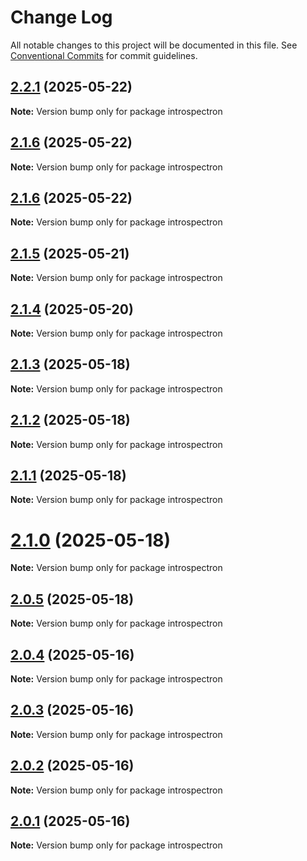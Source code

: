# Change Log

All notable changes to this project will be documented in this file.
See [Conventional Commits](https://conventionalcommits.org) for commit guidelines.

## [2.2.1](https://github.com/launchql/launchql/compare/introspectron@2.1.6...introspectron@2.2.1) (2025-05-22)

**Note:** Version bump only for package introspectron





## [2.1.6](https://github.com/launchql/launchql/compare/introspectron@2.1.6...introspectron@2.1.6) (2025-05-22)

**Note:** Version bump only for package introspectron





## [2.1.6](https://github.com/launchql/launchql/compare/introspectron@2.1.5...introspectron@2.1.6) (2025-05-22)

**Note:** Version bump only for package introspectron





## [2.1.5](https://github.com/launchql/launchql/compare/introspectron@2.1.4...introspectron@2.1.5) (2025-05-21)

**Note:** Version bump only for package introspectron





## [2.1.4](https://github.com/launchql/launchql/compare/introspectron@2.1.3...introspectron@2.1.4) (2025-05-20)

**Note:** Version bump only for package introspectron





## [2.1.3](https://github.com/launchql/launchql/compare/introspectron@2.1.2...introspectron@2.1.3) (2025-05-18)

**Note:** Version bump only for package introspectron





## [2.1.2](https://github.com/launchql/launchql/compare/introspectron@2.1.1...introspectron@2.1.2) (2025-05-18)

**Note:** Version bump only for package introspectron





## [2.1.1](https://github.com/launchql/launchql/compare/introspectron@2.1.0...introspectron@2.1.1) (2025-05-18)

**Note:** Version bump only for package introspectron





# [2.1.0](https://github.com/launchql/launchql/compare/introspectron@2.0.5...introspectron@2.1.0) (2025-05-18)

**Note:** Version bump only for package introspectron





## [2.0.5](https://github.com/launchql/launchql/compare/introspectron@2.0.4...introspectron@2.0.5) (2025-05-18)

**Note:** Version bump only for package introspectron





## [2.0.4](https://github.com/launchql/launchql/compare/introspectron@2.0.3...introspectron@2.0.4) (2025-05-16)

**Note:** Version bump only for package introspectron





## [2.0.3](https://github.com/launchql/launchql/compare/introspectron@2.0.2...introspectron@2.0.3) (2025-05-16)

**Note:** Version bump only for package introspectron





## [2.0.2](https://github.com/launchql/launchql/compare/introspectron@2.0.1...introspectron@2.0.2) (2025-05-16)

**Note:** Version bump only for package introspectron





## [2.0.1](https://github.com/launchql/launchql/compare/introspectron@0.2.12...introspectron@2.0.1) (2025-05-16)

**Note:** Version bump only for package introspectron
